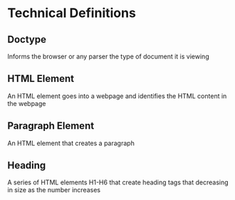 # Technical Definitions

## Doctype
Informs the browser or any parser the type of document it is viewing

## HTML Element
An HTML element goes into a webpage and identifies the HTML content in the webpage

## Paragraph Element
An HTML element that creates a paragraph

## Heading
A series of HTML elements H1-H6 that create heading tags that decreasing in size as the number increases



